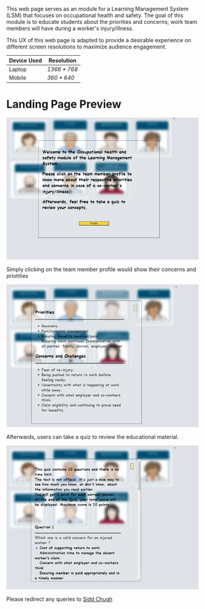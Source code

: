 This web page serves as an module for a Learning Management System (LSM) that focuses on occupational health and safety. The goal of this module is to educate students about the priorities and concerns; work team members will have during a worker's injury/illness. <p>
This UX of this web page is adapted to provide a desirable experience on different screen resolutions to maximize audience engagement. <p>

| Device Used| Resolution    |
| ------------- | ------------- |
| Laptop  | <i> 1366 * 768 </i>  |
| Mobile  | <i> 360 * 640 </i>  |

<h1> Landing Page Preview </h1>

![Landing Page](assets/landing_page.PNG)

<p> Simply clicking on the team member profile would show their concerns and priotities

![Description](assets/description_preview.PNG)

<p> Afterwards, users can take a quiz to review the educational material.

![Quiz Preview](assets/quiz_preview.PNG)

Please redirect any queries to [Sidd Chugh](mailto:sidd032@gmail.com)